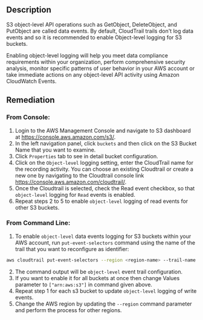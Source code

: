 ## Description

S3 object-level API operations such as GetObject, DeleteObject, and PutObject are called data events. By default, CloudTrail trails don't log data events and so it is recommended to enable Object-level logging for S3 buckets.

Enabling object-level logging will help you meet data compliance requirements within your organization, perform comprehensive security analysis, monitor specific patterns of user behavior in your AWS account or take immediate actions on any object-level API activity using Amazon CloudWatch Events.

## Remediation

### From Console:

1. Login to the AWS Management Console and navigate to S3 dashboard at https://console.aws.amazon.com/s3/.
2. In the left navigation panel, click `buckets` and then click on the S3 Bucket Name that you want to examine.
3. Click `Properties` tab to see in detail bucket configuration.
4. Click on the `Object-level` logging setting, enter the CloudTrail name for the recording activity. You can choose an existing Cloudtrail or create a new one by navigating to the Cloudtrail console link https://console.aws.amazon.com/cloudtrail/.
5. Once the Cloudtrail is selected, check the Read event checkbox, so that `object-level` logging for `Read` events is enabled.
6. Repeat steps 2 to 5 to enable `object-level` logging of read events for other S3 buckets.

### From Command Line:

1. To enable `object-level` data events logging for S3 buckets within your AWS account, run `put-event-selectors` command using the name of the trail that you want to reconfigure as identifier:

```bash
aws cloudtrail put-event-selectors --region <region-name> --trail-name <trail-name> --event-selectors '[{ "ReadWriteType": "ReadOnly", "IncludeManagementEvents":true, "DataResources": [{ "Type": "AWS::S3::Object", "Values": ["arn:aws:s3:::<s3-bucket-name>/"] }] }]'
```

2. The command output will be `object-level` event trail configuration.
3. If you want to enable it for all buckets at once then change Values parameter to `["arn:aws:s3"]` in command given above.
4. Repeat step 1 for each s3 bucket to update `object-level` logging of write events.
5. Change the AWS region by updating the `--region` command parameter and perform the process for other regions.
